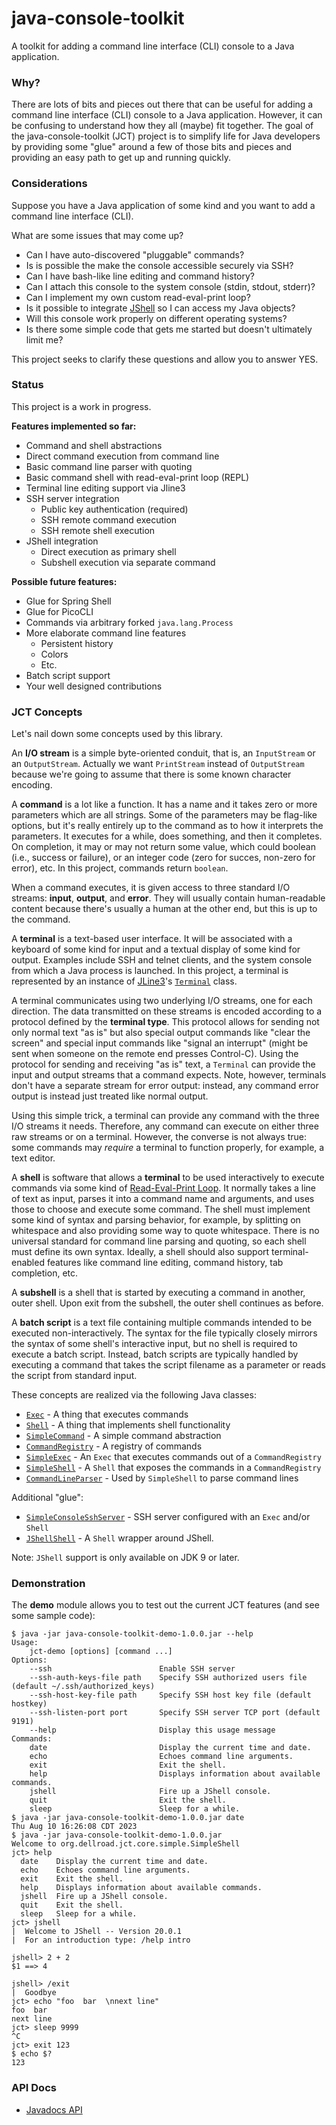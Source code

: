 # java-console-toolkit
A toolkit for adding a command line interface (CLI) console to a Java application.

### Why?

There are lots of bits and pieces out there that can be useful for adding a command line interface (CLI) console to a Java application. However, it can be confusing to understand how they all (maybe) fit together. The goal of the java-console-toolkit (JCT) project is to simplify life for Java developers by providing some "glue" around a few of those bits and pieces and providing an easy path to get up and running quickly.

### Considerations

Suppose you have a Java application of some kind and you want to add a command line interface (CLI).

What are some issues that may come up?

* Can I have auto-discovered "pluggable" commands?
* Is is possible the make the console accessible securely via SSH?
* Can I have bash-like line editing and command history?
* Can I attach this console to the system console (stdin, stdout, stderr)?
* Can I implement my own custom read-eval-print loop?
* Is it possible to integrate [JShell](https://en.wikipedia.org/wiki/JShell) so I can access my Java objects?
* Will this console work properly on different operating systems?
* Is there some simple code that gets me started but doesn't ultimately limit me?

This project seeks to clarify these questions and allow you to answer YES.

### Status

This project is a work in progress.

**Features implemented so far:**
* Command and shell abstractions
* Direct command execution from command line
* Basic command line parser with quoting
* Basic command shell with read-eval-print loop (REPL)
* Terminal line editing support via Jline3
* SSH server integration
  * Public key authentication (required)
  * SSH remote command execution
  * SSH remote shell execution
* JShell integration
  * Direct execution as primary shell
  * Subshell execution via separate command

**Possible future features:**
* Glue for Spring Shell
* Glue for PicoCLI
* Commands via arbitrary forked `java.lang.Process`
* More elaborate command line features
  * Persistent history
  * Colors
  * Etc.
* Batch script support
* Your well designed contributions

### JCT Concepts

Let's nail down some concepts used by this library.

An **I/O stream** is a simple byte-oriented conduit, that is, an `InputStream` or an `OutputStream`. Actually we want `PrintStream` instead of `OutputStream` because we're going to assume that there is some known character encoding.

A **command** is a lot like a function. It has a name and it takes zero or more parameters which are all strings. Some of the parameters may be flag-like options, but it's really entirely up to the command as to how it interprets the parameters. It executes for a while, does something, and then it completes. On completion, it may or may not return some value, which could boolean (i.e., success or failure), or an integer code (zero for succes, non-zero for error), etc. In this project, commands return `boolean`.

When a command executes, it is given access to three standard I/O streams: **input**, **output**, and **error**. They will usually contain human-readable content because there's usually a human at the other end, but this is up to the command.

A **terminal** is a text-based user interface. It will be associated with a keyboard of some kind for input and a textual display of some kind for output. Examples include SSH and telnet clients, and the system console from which a Java process is launched. In this project, a terminal is represented by an instance of [JLine3](https://github.com/jline/jline3)'s [`Terminal`](https://www.javadoc.io/doc/org.jline/jline/latest/org/jline/terminal/Terminal.html) class.

A terminal communicates using two underlying I/O streams, one for each direction. The data transmitted on these streams is encoded according to a protocol defined by the **terminal type**. This protocol allows for sending not only normal text "as is" but also special output commands like "clear the screen" and special input commands like "signal an interrupt" (might be sent when someone on the remote end presses Control-C). Using the protocol for sending and receiving "as is" text, a `Terminal` can provide the input and output streams that a command expects. Note, however, terminals don't have a separate stream for error output: instead, any command error output is instead just treated like normal output.

Using this simple trick, a terminal can provide any command with the three I/O streams it needs. Therefore, any command can execute on either three raw streams or on a terminal. However, the converse is not always true: some commands may _require_ a terminal to function properly, for example, a text editor.

A **shell** is software that allows a **terminal** to be used interactively to execute commands via some kind of [Read-Eval-Print Loop](https://en.wikipedia.org/wiki/Read%E2%80%93eval%E2%80%93print_loop). It normally takes a line of text as input, parses it into a command name and arguments, and uses those to choose and execute some command. The shell must implement some kind of syntax and parsing behavior, for example, by splitting on whitespace and also providing some way to quote whitespace. There is no universal standard for command line parsing and quoting, so each shell must define its own syntax. Ideally, a shell should also support terminal-enabled features like command line editing, command history, tab completion, etc.

A **subshell** is a shell that is started by executing a command in another, outer shell. Upon exit from the subshell, the outer shell continues as before.

A **batch script** is a text file containing multiple commands intended to be executed non-interactively. The syntax for the file typically closely mirrors the syntax of some shell's interactive input, but no shell is required to execute a batch script. Instead, batch scripts are typically handled by executing a command that takes the script filename as a parameter or reads the script from standard input.

These concepts are realized via the following Java classes:

* [`Exec`](https://archiecobbs.github.io/java-console-toolkit/site/apidocs/org/dellroad/jct/core/Exec.html) - A thing that executes commands
* [`Shell`](https://archiecobbs.github.io/java-console-toolkit/site/apidocs/org/dellroad/jct/core/Shell.html) - A thing that implements shell functionality
* [`SimpleCommand`](https://archiecobbs.github.io/java-console-toolkit/site/apidocs/org/dellroad/jct/core/simple/SimpleCommand.html) - A simple command abstraction
* [`CommandRegistry`](https://archiecobbs.github.io/java-console-toolkit/site/apidocs/org/dellroad/jct/core/simple/CommandRegistry.html) - A registry of commands
* [`SimpleExec`](https://archiecobbs.github.io/java-console-toolkit/site/apidocs/org/dellroad/jct/core/simple/SimpleExec.html) - An `Exec` that executes commands out of a `CommandRegistry`
* [`SimpleShell`](https://archiecobbs.github.io/java-console-toolkit/site/apidocs/org/dellroad/jct/core/simple/SimpleShell.html) - A `Shell` that exposes the commands in a `CommandRegistry`
* [`CommandLineParser`](https://archiecobbs.github.io/java-console-toolkit/site/apidocs/org/dellroad/jct/core/simple/CommandLineParser.html) - Used by `SimpleShell` to parse command lines

Additional "glue":

* [`SimpleConsoleSshServer`](https://archiecobbs.github.io/java-console-toolkit/site/apidocs/org/dellroad/jct/ssh/simple/SimpleConsoleSshServer.html) - SSH server configured with an `Exec` and/or `Shell`
* [`JShellShell`](https://archiecobbs.github.io/java-console-toolkit/site/apidocs/org/dellroad/jct/jshell/JShellShell.html) - A `Shell` wrapper around JShell.

Note: `JShell` support is only available on JDK 9 or later.

### Demonstration

The **demo** module allows you to test out the current JCT features (and see some sample code):

```
$ java -jar java-console-toolkit-demo-1.0.0.jar --help
Usage:
    jct-demo [options] [command ...]
Options:
    --ssh                        Enable SSH server
    --ssh-auth-keys-file path    Specify SSH authorized users file (default ~/.ssh/authorized_keys)
    --ssh-host-key-file path     Specify SSH host key file (default hostkey)
    --ssh-listen-port port       Specify SSH server TCP port (default 9191)
    --help                       Display this usage message
Commands:
    date                         Display the current time and date.
    echo                         Echoes command line arguments.
    exit                         Exit the shell.
    help                         Displays information about available commands.
    jshell                       Fire up a JShell console.
    quit                         Exit the shell.
    sleep                        Sleep for a while.
$ java -jar java-console-toolkit-demo-1.0.0.jar date
Thu Aug 10 16:26:08 CDT 2023
$ java -jar java-console-toolkit-demo-1.0.0.jar
Welcome to org.dellroad.jct.core.simple.SimpleShell
jct> help
  date    Display the current time and date.
  echo    Echoes command line arguments.
  exit    Exit the shell.
  help    Displays information about available commands.
  jshell  Fire up a JShell console.
  quit    Exit the shell.
  sleep   Sleep for a while.
jct> jshell
|  Welcome to JShell -- Version 20.0.1
|  For an introduction type: /help intro

jshell> 2 + 2
$1 ==> 4

jshell> /exit
|  Goodbye
jct> echo "foo  bar  \nnext line"
foo  bar
next line
jct> sleep 9999
^C
jct> exit 123
$ echo $?
123
```

### API Docs

* [Javadocs API](https://archiecobbs.github.io/java-console-toolkit/site/apidocs/index.html)

